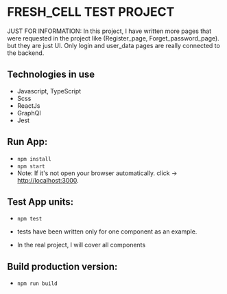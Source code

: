 # FRESH_CELL TEST PROJECT

JUST FOR INFORMATION: In this project, I have written more pages that were requested in the project like (Register_page, Forget_password_page). but they are just UI. Only login and user_data pages are really connected to the backend.

## Technologies in use
- Javascript, TypeScript
- Scss
- ReactJs
- GraphQl
- Jest

## Run App:
- `npm install`
- `npm start`
- Note: If it's not open your browser automatically. click -> [http://localhost:3000](http://localhost:3000).

## Test App units:
- `npm test`

- tests have been written only for one component as an example.
- In the real project, I will cover all components

## Build production version:
- `npm run build`

